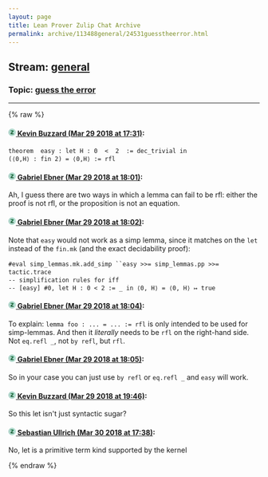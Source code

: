 ```yaml
---
layout: page
title: Lean Prover Zulip Chat Archive 
permalink: archive/113488general/24531guesstheerror.html
---
```


## Stream: [general](index.html)
### Topic: [guess the error](24531guesstheerror.html)

---


{% raw %}
#### [![Click to go to Zulip](../../assets/img/zulip2.png) Kevin Buzzard (Mar 29 2018 at 17:31)](https://leanprover.zulipchat.com/#narrow/stream/113488-general/topic/guess%20the%20error/near/124371146):
```
theorem  easy : let H : 0  <  2  := dec_trivial in
(⟨0,H⟩ : fin 2) = ⟨0,H⟩ := rfl
```

#### [![Click to go to Zulip](../../assets/img/zulip2.png) Gabriel Ebner (Mar 29 2018 at 18:01)](https://leanprover.zulipchat.com/#narrow/stream/113488-general/topic/guess%20the%20error/near/124372404):
Ah, I guess there are two ways in which a lemma can fail to be rfl: either the proof is not rfl, or the proposition is not an equation.

#### [![Click to go to Zulip](../../assets/img/zulip2.png) Gabriel Ebner (Mar 29 2018 at 18:02)](https://leanprover.zulipchat.com/#narrow/stream/113488-general/topic/guess%20the%20error/near/124372463):
Note that `easy` would not work as a simp lemma, since it matches on the `let` instead of the `fin.mk` (and the exact decidability proof):
```lean
#eval simp_lemmas.mk.add_simp ``easy >>= simp_lemmas.pp >>= tactic.trace
-- simplification rules for iff
-- [easy] #0, let H : 0 < 2 := _ in ⟨0, H⟩ = ⟨0, H⟩ ↦ true
```

#### [![Click to go to Zulip](../../assets/img/zulip2.png) Gabriel Ebner (Mar 29 2018 at 18:04)](https://leanprover.zulipchat.com/#narrow/stream/113488-general/topic/guess%20the%20error/near/124372537):
To explain: `lemma foo : ... = ... := rfl` is only intended to be used for simp-lemmas.  And then it *literally* needs to be `rfl` on the right-hand side.  Not `eq.refl _`, not `by refl`, but `rfl`.

#### [![Click to go to Zulip](../../assets/img/zulip2.png) Gabriel Ebner (Mar 29 2018 at 18:05)](https://leanprover.zulipchat.com/#narrow/stream/113488-general/topic/guess%20the%20error/near/124372551):
So in your case you can just use `by refl` or `eq.refl _` and `easy` will work.

#### [![Click to go to Zulip](../../assets/img/zulip2.png) Kevin Buzzard (Mar 29 2018 at 19:46)](https://leanprover.zulipchat.com/#narrow/stream/113488-general/topic/guess%20the%20error/near/124376162):
So this let isn't just syntactic sugar?

#### [![Click to go to Zulip](../../assets/img/zulip2.png) Sebastian Ullrich (Mar 30 2018 at 17:38)](https://leanprover.zulipchat.com/#narrow/stream/113488-general/topic/guess%20the%20error/near/124417030):
No, let is a primitive term kind supported by the kernel


{% endraw %}
